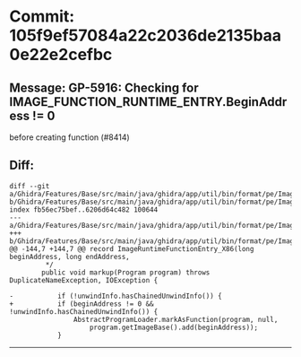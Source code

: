 # Commit: 105f9ef57084a22c2036de2135baa0e22e2cefbc
## Message: GP-5916: Checking for IMAGE_FUNCTION_RUNTIME_ENTRY.BeginAddress != 0
before creating function (#8414)
## Diff:
```
diff --git a/Ghidra/Features/Base/src/main/java/ghidra/app/util/bin/format/pe/ImageRuntimeFunctionEntries_X86.java b/Ghidra/Features/Base/src/main/java/ghidra/app/util/bin/format/pe/ImageRuntimeFunctionEntries_X86.java
index fb56ec75bef..6206d64c482 100644
--- a/Ghidra/Features/Base/src/main/java/ghidra/app/util/bin/format/pe/ImageRuntimeFunctionEntries_X86.java
+++ b/Ghidra/Features/Base/src/main/java/ghidra/app/util/bin/format/pe/ImageRuntimeFunctionEntries_X86.java
@@ -144,7 +144,7 @@ record ImageRuntimeFunctionEntry_X86(long beginAddress, long endAddress,
 		 */
 		public void markup(Program program) throws DuplicateNameException, IOException {
 			
-			if (!unwindInfo.hasChainedUnwindInfo()) {
+			if (beginAddress != 0 && !unwindInfo.hasChainedUnwindInfo()) {
 				AbstractProgramLoader.markAsFunction(program, null,
 					program.getImageBase().add(beginAddress));
 			}
```
-----------------------------------
